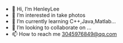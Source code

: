 - 👋 Hi, I’m HenleyLee
- 👀 I’m interested in take photos
- 🌱 I’m currently learning C++,Java,Matlab...
- 💞️ I’m looking to collaborate on ...
- 📫 How to reach me 3045976849@qq.com

<!---
HenleyQzq/HenleyQzq is a ✨ special ✨ repository because its `README.md` (this file) appears on your GitHub profile.
You can click the Preview link to take a look at your changes.
--->

